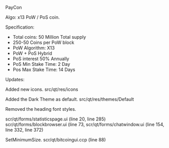 
PayCon 

Algo: x13 PoW / PoS coin.

Specification:
- Total coins: 50 Million Total supply
- 250-50 Coins per PoW block
- PoW Algorithm: X13
- PoW + PoS Hybrid
- PoS interest 50% Annually
- PoS Min Stake Time: 2 Day
- Pos Max Stake Time: 14 Days

Updates:

Added new icons.
	src/qt/res/icons

Added the Dark Theme as default.
	src/qt/res/themes/Default

Removed the heading font styles.

scr/qt/forms/statisticspage.ui	(line 20, line 285)
scr/qt/forms/blockbrowser.ui	(line 73, 
scr/qt/forms/chatwindow.ui	(line 154, line 332, line 372)

SetMinimumSize.
	scr/qt/bitcoingui.ccp (line 88)

